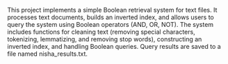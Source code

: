 This project implements a simple Boolean retrieval system for text files. It processes text documents, builds an inverted index, and allows users to query the system using Boolean operators (AND, OR, NOT). The system includes functions for cleaning text (removing special characters, tokenizing, lemmatizing, and removing stop words), constructing an inverted index, and handling Boolean queries. Query results are saved to a file named nisha_results.txt.
